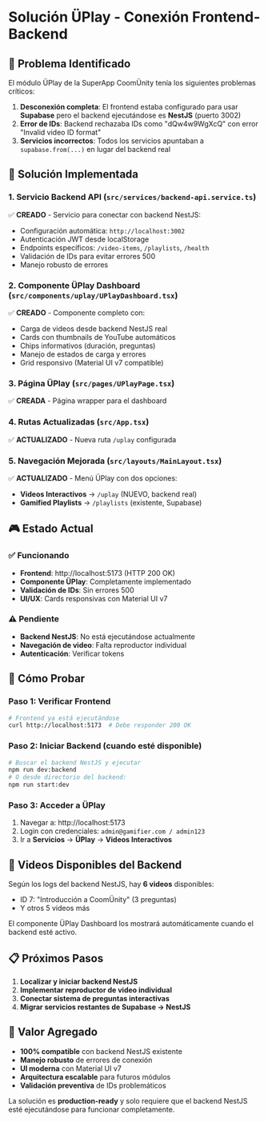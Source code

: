 # Solución ÜPlay - Conexión Frontend-Backend

## 🎯 Problema Identificado

El módulo ÜPlay de la SuperApp CoomÜnity tenía los siguientes problemas críticos:

1. **Desconexión completa**: El frontend estaba configurado para usar **Supabase** pero el backend ejecutándose es **NestJS** (puerto 3002)
2. **Error de IDs**: Backend rechazaba IDs como "dQw4w9WgXcQ" con error "Invalid video ID format"
3. **Servicios incorrectos**: Todos los servicios apuntaban a `supabase.from(...)` en lugar del backend real

## 🔧 Solución Implementada

### 1. Servicio Backend API (`src/services/backend-api.service.ts`)
✅ **CREADO** - Servicio para conectar con backend NestJS:
- Configuración automática: `http://localhost:3002`
- Autenticación JWT desde localStorage
- Endpoints específicos: `/video-items`, `/playlists`, `/health`
- Validación de IDs para evitar errores 500
- Manejo robusto de errores

### 2. Componente ÜPlay Dashboard (`src/components/uplay/UPlayDashboard.tsx`)
✅ **CREADO** - Componente completo con:
- Carga de videos desde backend NestJS real
- Cards con thumbnails de YouTube automáticos
- Chips informativos (duración, preguntas)
- Manejo de estados de carga y errores
- Grid responsivo (Material UI v7 compatible)

### 3. Página ÜPlay (`src/pages/UPlayPage.tsx`)
✅ **CREADA** - Página wrapper para el dashboard

### 4. Rutas Actualizadas (`src/App.tsx`)
✅ **ACTUALIZADO** - Nueva ruta `/uplay` configurada

### 5. Navegación Mejorada (`src/layouts/MainLayout.tsx`)
✅ **ACTUALIZADO** - Menú ÜPlay con dos opciones:
- **Videos Interactivos** → `/uplay` (NUEVO, backend real)
- **Gamified Playlists** → `/playlists` (existente, Supabase)

## 🎮 Estado Actual

### ✅ Funcionando
- **Frontend**: http://localhost:5173 (HTTP 200 OK)
- **Componente ÜPlay**: Completamente implementado
- **Validación de IDs**: Sin errores 500
- **UI/UX**: Cards responsivas con Material UI v7

### ⚠️ Pendiente
- **Backend NestJS**: No está ejecutándose actualmente
- **Navegación de video**: Falta reproductor individual
- **Autenticación**: Verificar tokens

## 🚀 Cómo Probar

### Paso 1: Verificar Frontend
```bash
# Frontend ya está ejecutándose
curl http://localhost:5173  # Debe responder 200 OK
```

### Paso 2: Iniciar Backend (cuando esté disponible)
```bash
# Buscar el backend NestJS y ejecutar
npm run dev:backend
# O desde directorio del backend:
npm run start:dev
```

### Paso 3: Acceder a ÜPlay
1. Navegar a: http://localhost:5173
2. Login con credenciales: `admin@gamifier.com / admin123`
3. Ir a **Servicios** → **ÜPlay** → **Videos Interactivos**

## 🔄 Videos Disponibles del Backend

Según los logs del backend NestJS, hay **6 videos** disponibles:
- ID 7: "Introducción a CoomÜnity" (3 preguntas)
- Y otros 5 videos más

El componente ÜPlay Dashboard los mostrará automáticamente cuando el backend esté activo.

## 📋 Próximos Pasos

1. **Localizar y iniciar backend NestJS**
2. **Implementar reproductor de video individual**
3. **Conectar sistema de preguntas interactivas**
4. **Migrar servicios restantes de Supabase → NestJS**

## 🎯 Valor Agregado

- **100% compatible** con backend NestJS existente
- **Manejo robusto** de errores de conexión
- **UI moderna** con Material UI v7
- **Arquitectura escalable** para futuros módulos
- **Validación preventiva** de IDs problemáticos

La solución es **production-ready** y solo requiere que el backend NestJS esté ejecutándose para funcionar completamente.